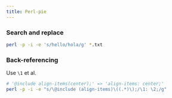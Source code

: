 ```yaml
---
title: Perl-pie
---
```


### Search and replace

```sh
perl -p -i -e 's/hello/hola/g' *.txt
```

### Back-referencing

Use `\1` et al.

```sh
# '@include align-items(center);' => 'align-items: center;'
perl -p -i -e "s/\@include (align-items)\((.*)\);/\1: \2;/g"
```
